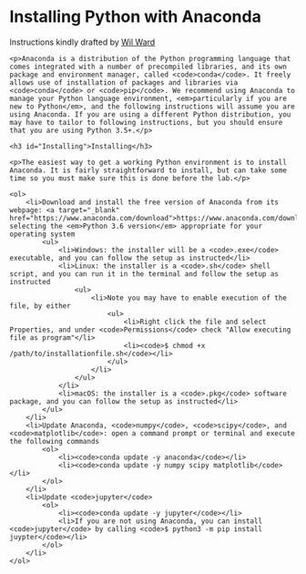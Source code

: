 # Installing Python with Anaconda

Instructions kindly drafted by [Wil Ward](https://wilocw.gitlab.io/)

    <p>Anaconda is a distribution of the Python programming language that comes integrated with a number of precompiled libraries, and its own package and environment manager, called <code>conda</code>. It freely allows use of installation of packages and libraries via <code>conda</code> or <code>pip</code>. We recommend using Anaconda to manage your Python language environment, <em>particularly if you are new to Python</em>, and the following instructions will assume you are using Anaconda. If you are using a different Python distribution, you may have to tailor to following instructions, but you should ensure that you are using Python 3.5+.</p>

    <h3 id="Installing">Installing</h3>

    <p>The easiest way to get a working Python environment is to install Anaconda. It is fairly straightforward to install, but can take some time so you must make sure this is done before the lab.</p>

    <ol>
        <li>Download and install the free version of Anaconda from its webpage: <a target="_blank" href="https://www.anaconda.com/download">https://www.anaconda.com/download</a>, selecting the <em>Python 3.6 version</em> appropriate for your operating system
            <ul>
                <li>Windows: the installer will be a <code>.exe</code> executable, and you can follow the setup as instructed</li>
                <li>Linux: the installer is a <code>.sh</code> shell script, and you can run it in the terminal and follow the setup as instructed
                    <ul>
                        <li>Note you may have to enable execution of the file, by either
                            <ul>
                                <li>Right click the file and select Properties, and under <code>Permissions</code> check "Allow executing file as program"</li>
                                <li><code>$ chmod +x /path/to/installationfile.sh</code></li>
                            </ul>
                        </li>
                    </ul>
                </li>
                <li>macOS: the installer is a <code>.pkg</code> software package, and you can follow the setup as instructed</li>
            </ul>
        </li>
        <li>Update Anaconda, <code>numpy</code>, <code>scipy</code>, and <code>matplotlib</code>: open a command prompt or terminal and execute the following commands
            <ol>
                <li><code>conda update -y anaconda</code></li>
                <li><code>conda update -y numpy scipy matplotlib</code></li>
            </ol>
        </li>
        <li>Update <code>jupyter</code>
            <ol>
                <li><code>conda update -y jupyter</code></li>
                <li>If you are not using Anaconda, you can install <code>jupyter</code> by calling <code>$ python3 -m pip install juypter</code></li>
            </ol>
        </li>
    </ol>
